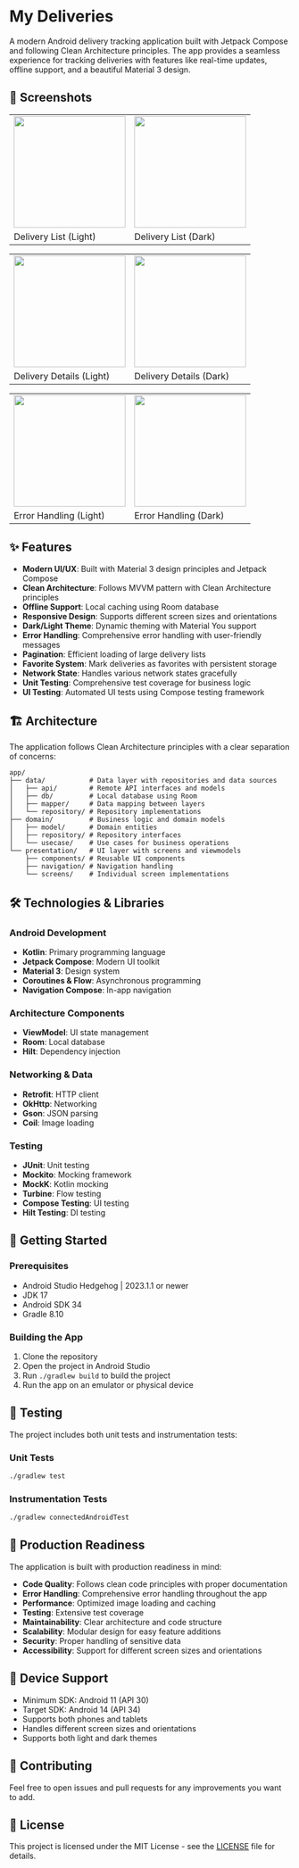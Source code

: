 # My Deliveries

A modern Android delivery tracking application built with Jetpack Compose and following Clean Architecture principles. The app provides a seamless experience for tracking deliveries with features like real-time updates, offline support, and a beautiful Material 3 design.

## 📱 Screenshots

<div align="center">
<table>
  <tr>
    <td><img src="screenshots/DeliveryListScreen_LightMode.png" width="200"/></td>
    <td><img src="screenshots/DeliveryListScreen_DarkMode.png" width="200"/></td>
  </tr>
  <tr>
    <td>Delivery List (Light)</td>
    <td>Delivery List (Dark)</td>
  </tr>
</table>

<table>
  <tr>
    <td><img src="screenshots/DeliveryDetailScreen_LightMode_1.png" width="200"/></td>
    <td><img src="screenshots/DeliveryDetailScreen_DarkMode_1.png" width="200"/></td>
  </tr>
  <tr>
    <td>Delivery Details (Light)</td>
    <td>Delivery Details (Dark)</td>
  </tr>
</table>

<table>
  <tr>
    <td><img src="screenshots/NetworkError_LightMode.png" width="200"/></td>
    <td><img src="screenshots/NetworkError_DarkMode.png" width="200"/></td>
  </tr>
  <tr>
    <td>Error Handling (Light)</td>
    <td>Error Handling (Dark)</td>
  </tr>
</table>
</div>

## ✨ Features

- **Modern UI/UX**: Built with Material 3 design principles and Jetpack Compose
- **Clean Architecture**: Follows MVVM pattern with Clean Architecture principles
- **Offline Support**: Local caching using Room database
- **Responsive Design**: Supports different screen sizes and orientations
- **Dark/Light Theme**: Dynamic theming with Material You support
- **Error Handling**: Comprehensive error handling with user-friendly messages
- **Pagination**: Efficient loading of large delivery lists
- **Favorite System**: Mark deliveries as favorites with persistent storage
- **Network State**: Handles various network states gracefully
- **Unit Testing**: Comprehensive test coverage for business logic
- **UI Testing**: Automated UI tests using Compose testing framework

## 🏗 Architecture

The application follows Clean Architecture principles with a clear separation of concerns:

```
app/
├── data/           # Data layer with repositories and data sources
│   ├── api/        # Remote API interfaces and models
│   ├── db/         # Local database using Room
│   ├── mapper/     # Data mapping between layers
│   └── repository/ # Repository implementations
├── domain/         # Business logic and domain models
│   ├── model/      # Domain entities
│   ├── repository/ # Repository interfaces
│   └── usecase/    # Use cases for business operations
└── presentation/   # UI layer with screens and viewmodels
    ├── components/ # Reusable UI components
    ├── navigation/ # Navigation handling
    └── screens/    # Individual screen implementations
```

## 🛠 Technologies & Libraries

### Android Development
- **Kotlin**: Primary programming language
- **Jetpack Compose**: Modern UI toolkit
- **Material 3**: Design system
- **Coroutines & Flow**: Asynchronous programming
- **Navigation Compose**: In-app navigation

### Architecture Components
- **ViewModel**: UI state management
- **Room**: Local database
- **Hilt**: Dependency injection

### Networking & Data
- **Retrofit**: HTTP client
- **OkHttp**: Networking
- **Gson**: JSON parsing
- **Coil**: Image loading

### Testing
- **JUnit**: Unit testing
- **Mockito**: Mocking framework
- **MockK**: Kotlin mocking
- **Turbine**: Flow testing
- **Compose Testing**: UI testing
- **Hilt Testing**: DI testing

## 🚀 Getting Started

### Prerequisites
- Android Studio Hedgehog | 2023.1.1 or newer
- JDK 17
- Android SDK 34
- Gradle 8.10

### Building the App
1. Clone the repository
2. Open the project in Android Studio
3. Run `./gradlew build` to build the project
4. Run the app on an emulator or physical device

## 🧪 Testing

The project includes both unit tests and instrumentation tests:

### Unit Tests
```bash
./gradlew test
```

### Instrumentation Tests
```bash
./gradlew connectedAndroidTest
```

## 🎯 Production Readiness

The application is built with production readiness in mind:

- **Code Quality**: Follows clean code principles with proper documentation
- **Error Handling**: Comprehensive error handling throughout the app
- **Performance**: Optimized image loading and caching
- **Testing**: Extensive test coverage
- **Maintainability**: Clear architecture and code structure
- **Scalability**: Modular design for easy feature additions
- **Security**: Proper handling of sensitive data
- **Accessibility**: Support for different screen sizes and orientations

## 📱 Device Support

- Minimum SDK: Android 11 (API 30)
- Target SDK: Android 14 (API 34)
- Supports both phones and tablets
- Handles different screen sizes and orientations
- Supports both light and dark themes

## 🤝 Contributing

Feel free to open issues and pull requests for any improvements you want to add.

## 📄 License

This project is licensed under the MIT License - see the [LICENSE](LICENSE) file for details.